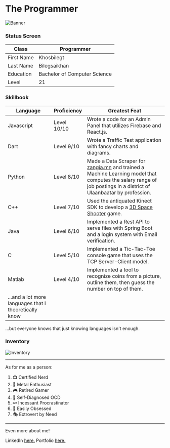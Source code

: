 # The Programmer

![Banner](https://i.pinimg.com/originals/61/34/37/61343711f3f889060d37d07a309d2bd1.gif)

### Status Screen

| Class | Programmer
|--|--
| First Name | Khosbilegt 
| Last Name | Bilegsaikhan
| Education | Bachelor of Computer Science
| Level | 21

### Skillbook
|Language | Proficiency | Greatest Feat
|--|--| --
| Javascript | Level 10/10 | Wrote a code for an Admin Panel that utilizes Firebase and React.js.
| Dart | Level 9/10 | Wrote a Traffic Test application with fancy charts and diagrams.
| Python | Level 8/10| Made a Data Scraper for [zangia.mn](https://www.zangia.mn) and trained a Machine Learning model that computes the salary range of job postings in a district of Ulaanbaatar by profession.
| C++ | Level 7/10| Used the antiquated Kinect SDK to develop a [3D Space Shooter](https://youtu.be/NuF38_t82_k) game.
| Java | Level 6/10| Implemented a Rest API to serve files with Spring Boot and a login system with Email verification.
| C | Level 5/10| Implemented a Tic-Tac-Toe console game that uses the TCP Server-Client model.
| Matlab | Level 4/10| Implemented a tool to recognize coins from a picture, outline them, then guess the number on top of them.
| ...and a lot more languages that I theoretically know| 

...but everyone knows that just knowing languages isn't enough.

### Inventory
![Inventory](https://i.imgur.com/VIRQNya.png)

---

As for me as a person:

 1. 📺 Certified Nerd
 2. 🎸 Metal Enthusiast
 3. 🎮 Retired Gamer
 4. 📏 Self-Diagnosed OCD
 5. 💤 Incessant Procrastinator 
 6. 🐝 Easily Obsessed
 7. 🎭 Extrovert by Need
---

Even more about me!

LinkedIn [here.](https://www.linkedin.com/in/khosbilegt-bilegsaikhan-82929424b/)
Portfolio [here.](https://khosbilegt.github.io/khosbilegt/)
